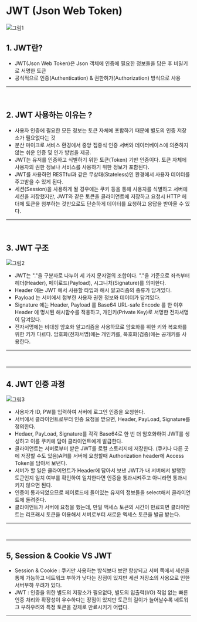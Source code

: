 # JWT (Json Web Token)

![그림1](https://img1.daumcdn.net/thumb/R1280x0.fpng/?fname=http://t1.daumcdn.net/brunch/service/user/dkta/image/mZyUgQW1H1vk_TFaK2FZbvZqyBM.png)

## 1. JWT란?

+ JWT(Json Web Token)은 Json 객체에 인증에 필요한 정보들을 담은 후 비밀키로 서명한 토큰
+ 공식적으로 인증(Authentication) & 권한허가(Authorization) 방식으로 사용

---
<br>

## 2. JWT 사용하는 이유는 ?

+ 사용자 인증에 필요한 모든 정보는 토큰 자체에 포함하기 때문에 별도의 인증 저장소가 필요없다는 것
+ 분산 마이크로 서비스 환경에서 중앙 집중식 인증 서버와 데이터베이스에 의존하지 않는 쉬운 인증 및 인가 방법을 제공.
+ JWT는 유저를 인증하고 식별하기 위한 토큰(Token) 기반 인증이다. 토큰 자체에 사용자의 권한 정보나 서비스를 사용하기 위한 정보가 포함된다. 
+ JWT를 사용하면 RESTful과 같은 무상태(Stateless)인 환경에서 사용자 데이터를 주고받을 수 있게 된다. 
+ 세션(Session)을 사용하게 될 경우에는 쿠키 등을 통해 사용자를 식별하고 서버에 세션을 저장했지만, JWT와 같은 토큰을 클라이언트에 저장하고 요청시 HTTP 헤더에 토큰을 첨부하는 것만으로도 단순하게 데이터를 요청하고 응답을 받아올 수 있다.
---

<br>

## 3. JWT 구조

![그림2](https://velog.velcdn.com/images/mon99745/post/3b9ee855-0c68-4600-9f97-6f59586fc3cb/image.png)
+ JWT는 "."을 구분자로 나누어 세 가지 문자열의 조합이다. "."을 기준으로 좌측부터 헤더(Header), 페이로드(Payload), 시그니처(Signature)를 의미한다.
+ Header 에는 JWT 에서 사용할 타입과 해시 알고리즘의 종류가 담겨있다.
+ Payload 는 서버에서 첨부한 사용자 권한 정보와 데이터가 담겨있다.
+ Signature 에는 Header, Payload 를 Base64 URL-safe Encode 를 한 이후 Header 에 명시된 해시함수를 적용하고, 개인키(Private Key)로 서명한 전자서명이 담겨있다.
+ 전자서명에는 비대칭 암호화 알고리즘을 사용하므로 암호화를 위한 키와 복호화를 위한 키가 다르다. 암호화(전자서명)에는 개인키를, 복호화(검증)에는 공개키를 사용한다.
---

<br>

---
## 4. JWT 인증 과정

![그림3](https://velog.velcdn.com/images/mon99745/post/fbd80174-fd46-4006-924a-96b15bebc8fc/image.png)
+ 사용자가 ID, PW를 입력하여 서버에 로그인 인증을 요청한다.
+ 서버에서 클라이언트로부터 인증 요청을 받으면, Header, PayLoad, Signature를 정의한다.
+ Hedaer, PayLoad, Signature를 각각 Base64로 한 번 더 암호화하여 JWT를 생성하고 이를 쿠키에 담아 클라이언트에게 발급한다.
+ 클라이언트는 서버로부터 받은 JWT를 로컬 스토리지에 저장한다. (쿠키나 다른 곳에 저장할 수도 있음)API를 서버에 요청할때 Authorization header에 Access Token을 담아서 보낸다.
+ 서버가 할 일은 클라이언트가 Header에 담아서 보낸 JWT가 내 서버에서 발행한 토큰인지 일치 여부를 확인하여 일치한다면 인증을 통과시켜주고 아니라면 통과시키지 않으면 된다.
+ 인증이 통과되었으므로 페이로드에 들어있는 유저의 정보들을 select해서 클라이언트에 돌려준다.
+ 클라이언트가 서버에 요청을 했는데, 만일 액세스 토큰의 시간이 만료되면 클라이언트는 리프래시 토큰을 이용해서 서버로부터 새로운 엑세스 토큰을 발급 받는다.
---

<br>

---
## 5, Session & Cookie VS JWT

+ Session & Cookie : 쿠키만 사용하는 방식보다 보안 향상되고 서버 쪽에서 세션을 통제 가능하고 네트워크 부하가 낮다는 장점이 있지만 세션 저장소의 사용으로 인한 서버부하 우려가 있다.
+ JWT : 인증을 위한 별도의 저장소가 필요없다, 별도의 입출력(I/O) 작업 없는 빠른 인증 처리와 확장성이 우수하다는 장점이 있지만 토큰의 길이가 늘어날수록 네트워크 부하우려와 특정 토큰을 강제로 만료시키기 어렵다.
---
